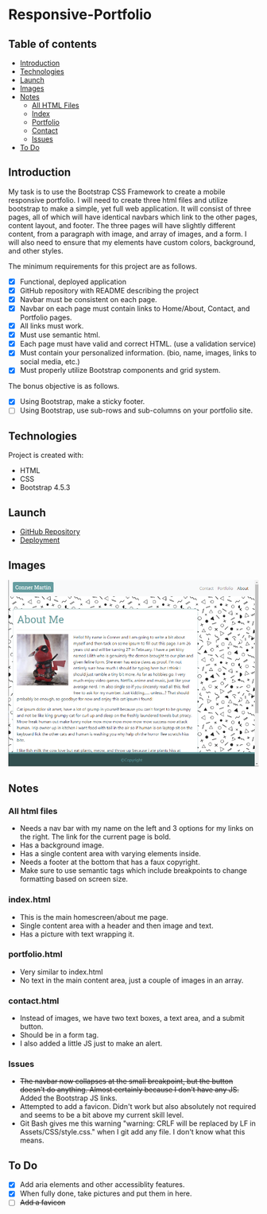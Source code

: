 # Responsive-Portfolio

## Table of contents

- [Introduction](#introduction)
- [Technologies](#technologies)
- [Launch](#launch)
- [Images](#images)
- [Notes](#notes)
  - [All HTML Files](#all-html-files)
  - [Index](#index.html)
  - [Portfolio](#portfolio.html)
  - [Contact](#contact.html)
  - [Issues](#issues)
- [To Do](#to-do)

## Introduction

My task is to use the Bootstrap CSS Framework to create a mobile responsive portfolio. I will need to create three html files and utilize bootstrap to make a simple, yet full web application. It will consist of three pages, all of which will have identical navbars which link to the other pages, content layout, and footer. The three pages will have slightly different content, from a paragraph with image, and array of images, and a form. I will also need to ensure that my elements have custom colors, background, and other styles.

The minimum requirements for this project are as follows.

- [x] Functional, deployed application
- [x] GitHub repository with README describing the project
- [x] Navbar must be consistent on each page.
- [x] Navbar on each page must contain links to Home/About, Contact, and Portfolio pages.
- [x] All links must work.
- [x] Must use semantic html.
- [x] Each page must have valid and correct HTML. (use a validation service)
- [x] Must contain your personalized information. (bio, name, images, links to social media, etc.)
- [x] Must properly utilize Bootstrap components and grid system.

The bonus objective is as follows.

- [x] Using Bootstrap, make a sticky footer.
- [ ] Using Bootstrap, use sub-rows and sub-columns on your portfolio site.

## Technologies

Project is created with:

- HTML
- CSS
- Bootstrap 4.5.3

## Launch

- [GitHub Repository](https://github.com/Connerjm/Responsive-Portfolio)
- [Deployment](https://connerjm.github.io/Responsive-Portfolio/)

## Images

![Picture of my website!](Assets/Images/homesnapshot.png)

## Notes

### All html files

- Needs a nav bar with my name on the left and 3 options for my links on the right. The link for the current page is bold.
- Has a background image.
- Has a single content area with varying elements inside.
- Needs a footer at the bottom that has a faux copyright.
- Make sure to use semantic tags which include breakpoints to change formatting based on screen size.

### index.html

- This is the main homescreen/about me page.
- Single content area with a header and then image and text.
- Has a picture with text wrapping it.

### portfolio.html

- Very similar to index.html
- No text in the main content area, just a couple of images in an array.

### contact.html

- Instead of images, we have two text boxes, a text area, and a submit button.
- Should be in a form tag.
- I also added a little JS just to make an alert.

### Issues

- ~~The navbar now collapses at the small breakpoint, but the button doesn't do anything. Almost certainly because I don't have any JS.~~ Added the Bootstrap JS links.
- Attempted to add a favicon. Didn't work but also absolutely not required and seems to be a bit above my current skill level.
- Git Bash gives me this warning "warning: CRLF will be replaced by LF in Assets/CSS/style.css." when I git add any file. I don't know what this means.

## To Do

- [x] Add aria elements and other accessiblity features.
- [x] When fully done, take pictures and put them in here.
- [ ] ~~Add a favicon~~
